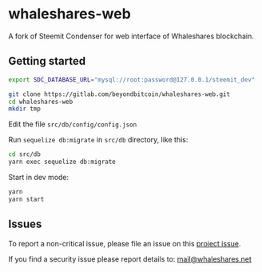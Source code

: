 
# whaleshares-web

A fork of Steemit Condenser for web interface of Whaleshares blockchain.


## Getting started

```bash
export SDC_DATABASE_URL="mysql://root:password@127.0.0.1/steemit_dev"

git clone https://gitlab.com/beyondbitcoin/whaleshares-web.git
cd whaleshares-web
mkdir tmp
```

Edit the file `src/db/config/config.json`

Run `sequelize db:migrate` in `src/db` directory, like this:

```bash
cd src/db
yarn exec sequelize db:migrate
```


Start in dev mode:
```bash
yarn
yarn start
```


## Issues

To report a non-critical issue, please file an issue on this [project issue](https://gitlab.com/beyondbitcoin/whaleshares-web/issues).

If you find a security issue please report details to: mail@whaleshares.net
